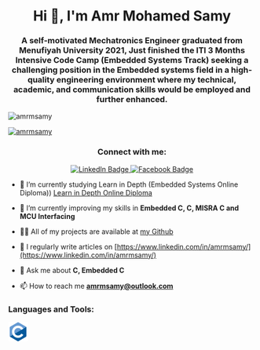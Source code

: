 <h1 align="center">Hi 👋, I'm Amr Mohamed Samy</h1>
<h3 align="center">A self-motivated Mechatronics Engineer graduated from Menufiyah University 2021, Just finished the ITI 3 Months Intensive Code Camp (Embedded Systems Track) seeking a challenging position in the Embedded systems field in a high-quality engineering environment where my technical, academic, and communication skills would be employed and further enhanced.</h3>

<p align="left"> <img src="https://komarev.com/ghpvc/?username=amrmsamy&label=Profile%20views&color=0e75b6&style=flat" alt="amrmsamy" /> </p>

<p align="left"> <a href="https://github.com/ryo-ma/github-profile-trophy"><img src="https://github-profile-trophy.vercel.app/?username=amrmsamy" alt="amrmsamy" /></a> </p>

<h3 align="center">Connect with me:</h3>
<p align="center">
  <a href="https://www.linkedin.com/in/amrmsamy/">
    <img src="https://img.shields.io/badge/LinkedIn-blue?style=for-the-badge&logo=linkedin&logoColor=white" alt="LinkedIn Badge"/>
  </a>
  <a href="https://www.facebook.com/amrmsamy243/">
    <img src="https://img.shields.io/badge/Facebook-blue?style=for-the-badge&logo=facebook&logoColor=white" alt="Facebook Badge"/>
  </a>
</p>

- 🔭 I’m currently studying Learn in Depth (Embedded Systems Online Diploma)) [Learn in Depth Online Diploma](https://github.com/amrmsamy/Learn-in-Depth-online-diploma-)

- 🌱 I’m currently improving my skills in **Embedded C, C, MISRA C and MCU Interfacing**

- 👨‍💻 All of my projects are available at [my Github](https://github.com/amrmsamy)

- 📝 I regularly write articles on [https://www.linkedin.com/in/amrmsamy/](https://www.linkedin.com/in/amrmsamy/)

- 💬 Ask me about **C, Embedded C**

- 📫 How to reach me **amrmsamy@outlook.com**



<h3 align="left">Languages and Tools:</h3>
<p align="left"> <a href="https://www.cprogramming.com/" target="_blank" rel="noreferrer"> <img src="https://raw.githubusercontent.com/devicons/devicon/master/icons/c/c-original.svg" alt="c" width="40" height="40"/> </a> </p>
